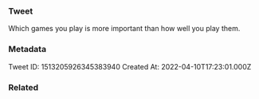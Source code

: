 ### Tweet
Which games you play is more important than how well you play them.

### Metadata
Tweet ID: 1513205926345383940
Created At: 2022-04-10T17:23:01.000Z

### Related

